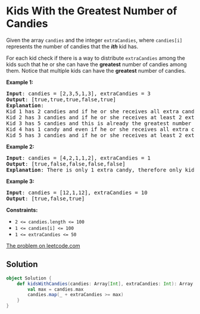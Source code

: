 # Kids With the Greatest Number of Candies

Given the array `candies` and the integer `extraCandies`, where
`candies[i]` represents the number of candies that the _**ith**_ kid
has.

For each kid check if there is a way to distribute `extraCandies` among
the kids such that he or she can have the **greatest** number of candies
among them. Notice that multiple kids can have the **greatest** number
of candies.

**Example 1:**
<pre>
<b>Input</b>: candies = [2,3,5,1,3], extraCandies = 3
<b>Output</b>: [true,true,true,false,true]
<b>Explanation</b>:
Kid 1 has 2 candies and if he or she receives all extra candies (3) will have 5 candies --- the greatest number of candies among the kids.
Kid 2 has 3 candies and if he or she receives at least 2 extra candies will have the greatest number of candies among the kids.
Kid 3 has 5 candies and this is already the greatest number of candies among the kids.
Kid 4 has 1 candy and even if he or she receives all extra candies will only have 4 candies.
Kid 5 has 3 candies and if he or she receives at least 2 extra candies will have the greatest number of candies among the kids.
</pre>

**Example 2:**
<pre>
<b>Input</b>: candies = [4,2,1,1,2], extraCandies = 1
<b>Output</b>: [true,false,false,false,false]
<b>Explanation</b>: There is only 1 extra candy, therefore only kid 1 will have the greatest number of candies among the kids regardless of who takes the extra candy.
</pre>

**Example 3:**
<pre>
<b>Input</b>: candies = [12,1,12], extraCandies = 10
<b>Output</b>: [true,false,true]
</pre>

**Constraints:**

* `2 <= candies.length <= 100`
* `1 <= candies[i] <= 100`
* `1 <= extraCandies <= 50`

[The problem on leetcode.com](https://leetcode.com/problems/kids-with-the-greatest-number-of-candies/)

## Solution

```scala
object Solution {
    def kidsWithCandies(candies: Array[Int], extraCandies: Int): Array[Boolean] = {
        val max = candies.max
        candies.map(_ + extraCandies >= max)
    }
}
```
